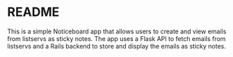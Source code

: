 # README

This is a simple Noticeboard app that allows users to create and view emails from listservs as sticky notes.
The app uses a Flask API to fetch emails from listservs and a Rails backend to store and display the emails as sticky notes.






